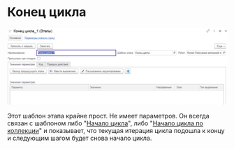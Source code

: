 # Конец цикла

![](<../../../../.gitbook/assets/Конец цикла.png>)

Этот шаблон этапа крайне прост. Не имеет параметров. Он всегда связан с шаблоном либо  "[Начало цикла](nachalo-cikla.md)", либо "[Начало цикла по коллекции](nachalo-cikla-po-kollekcii.md)"  и показывает, что текущая итерация цикла подошла к концу и следующим шагом будет снова начало цикла.&#x20;
